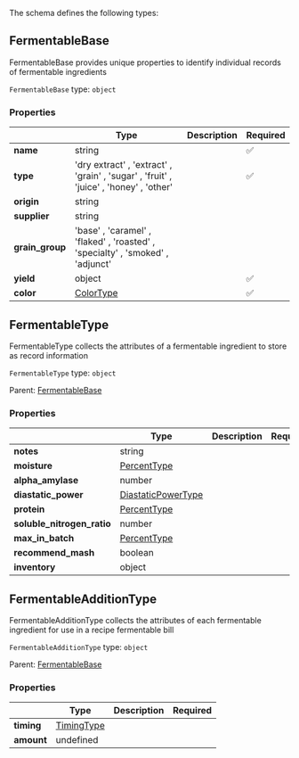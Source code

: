 The schema defines the following types:

## FermentableBase

FermentableBase provides unique properties to identify individual records of fermentable ingredients

`FermentableBase` type: `object`

### Properties

|                 | Type                                                                                  | Description | Required           |
| --------------- | ------------------------------------------------------------------------------------- | ----------- | ------------------ |
| **name**        | string                                                                                |             | :white_check_mark: |
| **type**        | 'dry extract' , 'extract' , 'grain' , 'sugar' , 'fruit' , 'juice' , 'honey' , 'other' |             | :white_check_mark: |
| **origin**      | string                                                                                |             |                    |
| **supplier**    | string                                                                                |             |                    |
| **grain_group** | 'base' , 'caramel' , 'flaked' , 'roasted' , 'specialty' , 'smoked' , 'adjunct'        |             |                    |
| **yield**       | object                                                                                |             | :white_check_mark: |
| **color**       | [ColorType](measureable_units.json.md#colortype)                                      |             | :white_check_mark: |

## FermentableType

FermentableType collects the attributes of a fermentable ingredient to store as record information

`FermentableType` type: `object`

Parent: [FermentableBase](#fermentablebase)

### Properties

|                            | Type                                                               | Description | Required |
| -------------------------- | ------------------------------------------------------------------ | ----------- | -------- |
| **notes**                  | string                                                             |             |          |
| **moisture**               | [PercentType](measureable_units.json.md#percenttype)               |             |          |
| **alpha_amylase**          | number                                                             |             |          |
| **diastatic_power**        | [DiastaticPowerType](measureable_units.json.md#diastaticpowertype) |             |          |
| **protein**                | [PercentType](measureable_units.json.md#percenttype)               |             |          |
| **soluble_nitrogen_ratio** | number                                                             |             |          |
| **max_in_batch**           | [PercentType](measureable_units.json.md#percenttype)               |             |          |
| **recommend_mash**         | boolean                                                            |             |          |
| **inventory**              | object                                                             |             |          |

## FermentableAdditionType

FermentableAdditionType collects the attributes of each fermentable ingredient for use in a recipe fermentable bill

`FermentableAdditionType` type: `object`

Parent: [FermentableBase](#fermentablebase)

### Properties

|            | Type                                    | Description | Required |
| ---------- | --------------------------------------- | ----------- | -------- |
| **timing** | [TimingType](timing.json.md#timingtype) |             |          |
| **amount** | undefined                               |             |          |
